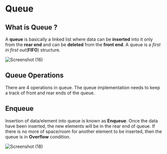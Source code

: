 # Queue 

## What is Queue ?

A **queue** is basically a linked list where data can be **inserted** into it only from the **rear end** and can be **deleted** from the **front end**.
A queue is a _first in first out_(**FIFO**) structure.

![Screenshot (16)](https://user-images.githubusercontent.com/76544476/136729206-69bf88f3-79f9-4c6d-ba8b-13f06be9c904.png)

## Queue Operations

There are 4 operations in queue. The queue implementation needs to keep a track of front and rear ends of the queue.

## Enqueue

Insertion of data/element into queue is known as **Enqueue**. Once the data have been inserted, the new elements will be in the rear end of queue.
If there is no more of space/room for another element to be inserted, then the queue is in **Overflow** condition.

![Screenshot (18)](https://user-images.githubusercontent.com/76544476/136730297-db0af07b-c2dd-4efb-92ed-2290de523b24.png)


